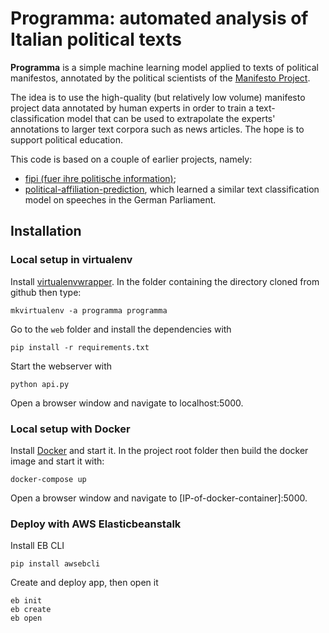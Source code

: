 # Programma: automated analysis of Italian political texts

**Programma** is a simple machine learning model applied to texts of political manifestos, annotated by the political scientists of the [Manifesto Project](https://manifestoproject.wzb.eu/). 

The idea is to use the high-quality (but relatively low volume) manifesto project data annotated by human experts in order to train a text-classification model that can be used to extrapolate the experts' annotations to larger text corpora such as news articles. The hope is to support political education. 

This code is based on a couple of earlier projects, namely:

* [fipi (fuer ihre politische information)](https://github.com/felixbiessmann/fipi);
* [political-affiliation-prediction](https://github.com/kirel/political-affiliation-prediction), which learned a similar text classification model on speeches in the German Parliament.


## Installation

### Local setup in virtualenv

Install [virtualenvwrapper](https://virtualenvwrapper.readthedocs.org/en/latest/). 
In the folder containing the directory cloned from github then type:

    mkvirtualenv -a programma programma

Go to the `web` folder and install the dependencies with

    pip install -r requirements.txt

Start the webserver with 
    
    python api.py

Open a browser window and navigate to localhost:5000. 

### Local setup with Docker

Install [Docker](https://docs.docker.com/engine/installation/) and start it. 
In the project root folder then build the docker image and start it with:

    docker-compose up

Open a browser window and navigate to [IP-of-docker-container]:5000.

### Deploy with AWS Elasticbeanstalk

Install EB CLI
    
    pip install awsebcli

Create and deploy app, then open it

    eb init
    eb create
    eb open
